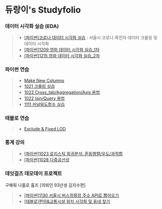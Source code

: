 듀랑이's Studyfolio
=====================

### 데이터 시각화 실습 (EDA)
> - [[파이썬]코로나 데이터 시각화 실습](1111코로나데이터시각화.ipynb)
>   : 서울시 코로나 확진자 데이터 크롤링 및 데이터 시각화
> - [[파이썬]1209 영화 데이터 시각화 실습_1차](1209_추천시스템_1차_(github용).ipynb)
> - [[파이썬]1215 영화 데이터 시각화 실습_2차](1215_영화데이터_EDA_2차.ipynb)

### 파이썬 연습
> - [Make New Columns](판다스MakeColumns.ipynb)
> - [1021 크롤링 실습](파이썬크롤링실습.ipynb)
> - [1022 Cross_tab/Aggregation/Axis 용법](1022데이터전처리_crosstab_aggregation_axis.ipynb)
> - [1022 Isin/Query 용법](1022데이터전처리_isin_query.ipynb)
> - [1111 커널밀도함수 실습](1111데이터시각화_커널밀도함수.ipynb)

### 태블로 연습
> - [Exclude & Fixed LOD](1223_LOD_exclude_fixed_표현식)

### 통계 강의
> - [[파이썬]1023 로지스틱 회귀분석: 혼동행렬/우도/과적합](로지스틱회귀분석_혼동행렬_우도.ipynb)
> - [[파이썬]1028 다중공선성](1028다중공선성실습.ipynb)

### 데잇걸즈 데모데이 프로젝트
구해줘 나홀로 홈즈 \[의뢰인 93년생 김지수편]
> - [[파이썬]1130 서울시 버스정류장 주소 API로 뽑아오기](1130서울시버스정류장데이터전처리.ipynb)
> - [[태블로]편의&교통시설 위치 시각화 및 동네 찾기](최종마을찾기.twb)
